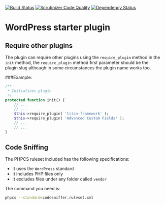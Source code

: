 [![Build Status](https://travis-ci.org/kadimi/starter.svg?branch=master)](https://travis-ci.org/kadimi/starter)
[![Scrutinizer Code Quality](https://scrutinizer-ci.com/g/kadimi/starter/badges/quality-score.png?b=master)](https://scrutinizer-ci.com/g/kadimi/starter/?branch=master)
[![Dependency Status](https://www.versioneye.com/user/projects/57d5e1948d1bad00444d350a/badge.svg?style=flat-square)](https://www.versioneye.com/user/projects/57d5e1948d1bad00444d350a)

# WordPress starter plugin

## Require other plugins

The plugin can require other plugins using the `require_plugin` method in the `init` method, the `require_plugin` method first parameter should be the plugin slug although in some circumstances the plugin name works too.

###Example:

```php
/**
 * Initializes plugin
 */
protected function init() {
	// ...
	// ...
	$this->require_plugin( 'titan-framework' );
	$this->require_plugin( 'Advanced Custom Fields' );
	// ...
	// ...
}
```

## Code Sniffing

The PHPCS ruleset included has the following specifications:

- It uses the `WordPress` standard
- It includes PHP files only
- It excludes files under any folder called `vendor`

The command you need is:

```bash
phpcs --standard=codesniffer.ruleset.xml
```
